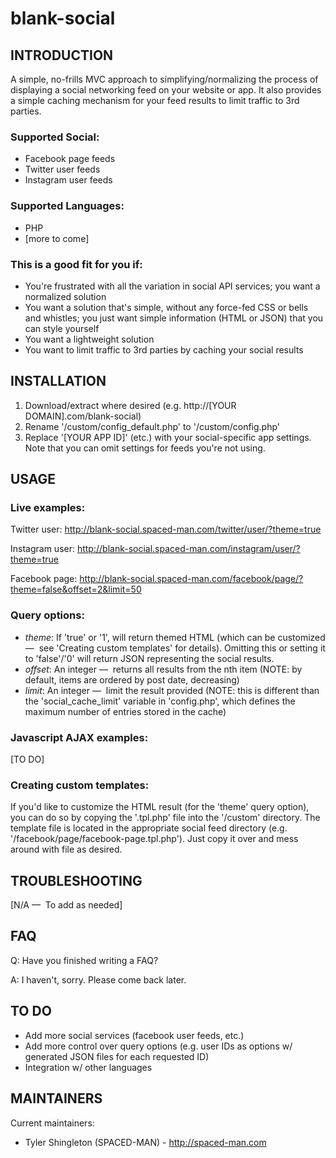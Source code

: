 # blank-social


INTRODUCTION
------------

A simple, no-frills MVC approach to simplifying/normalizing the process of displaying a social networking feed on your website or app. It also provides a simple caching mechanism for your feed results to limit traffic to 3rd parties.


### Supported Social: 

- Facebook page feeds
- Twitter user feeds
- Instagram user feeds


### Supported Languages: 

- PHP
- [more to come]


### This is a good fit for you if: 

- You're frustrated with all the variation in social API services; you want a normalized solution
- You want a solution that's simple, without any force-fed CSS or bells and whistles; you just want simple information (HTML or JSON) that you can style yourself
- You want a lightweight solution
- You want to limit traffic to 3rd parties by caching your social results


INSTALLATION
------------

1. Download/extract where desired (e.g. http://[YOUR DOMAIN].com/blank-social)
2. Rename '/custom/config_default.php' to '/custom/config.php'
3. Replace '[YOUR APP ID]' (etc.) with your social-specific app settings. Note that you can omit settings for feeds you're not using.


USAGE
-----

### Live examples: 

Twitter user: 
http://blank-social.spaced-man.com/twitter/user/?theme=true

Instagram user: 
http://blank-social.spaced-man.com/instagram/user/?theme=true

Facebook page: 
http://blank-social.spaced-man.com/facebook/page/?theme=false&offset=2&limit=50


### Query options: 

- *theme*: If 'true' or '1', will return themed HTML (which can be customized —  see 'Creating custom templates' for details). Omitting this or setting it to 'false'/'0' will return JSON representing the social results.
- *offset*: An integer —  returns all results from the nth item (NOTE: by default, items are ordered by post date, decreasing)
- *limit*: An integer —  limit the result provided (NOTE: this is different than the 'social_cache_limit' variable in 'config.php', which defines the maximum number of entries stored in the cache)


### Javascript AJAX examples: 

[TO DO]


### Creating custom templates: 

If you'd like to customize the HTML result (for the 'theme' query option), you can do so by copying the '.tpl.php' file into the '/custom' directory. The template file is located in the appropriate social feed directory (e.g. '/facebook/page/facebook-page.tpl.php'). Just copy it over and mess around with file as desired.


TROUBLESHOOTING
---------------

[N/A —  To add as needed]


FAQ
---

Q: Have you finished writing a FAQ?

A: I haven't, sorry. Please come back later.


TO DO
-----

- Add more social services (facebook user feeds, etc.)
- Add more control over query options (e.g. user IDs as options w/ generated JSON files for each requested ID)
- Integration w/ other languages


MAINTAINERS
-----------

Current maintainers:
 * Tyler Shingleton (SPACED-MAN) - http://spaced-man.com
